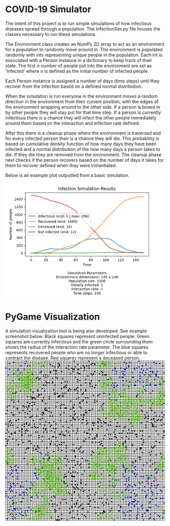 # COVID-19 Simulator

The intent of this project is to run simple simulations of how infectious
diseases spread through a population. The InfectionSim.py file houses the
classes necessary to run these simulations.

The Environment class creates an NumPy 2D array to act as an environment for
a population to randomly move around in. The environment is populated randomly
with ints representing unique people in the population. Each int is
associated with a Person instance in a dictionary to keep track of their
state. The first n number of people put into the environment are set as
'infected' where n is defined as the initial number of infected people.

Each Person instance is assigned a number of days (time steps) until they
recover from the infection based on a defined normal distribution.

When the simulation is run everyone in the environment moves a random
direction in the environment from their current position, with the edges of
the environment wrapping around to the other side. If a person is boxed in by
other people they will stay put for that time step. If a person is currently
infectious there is a chance they will infect the other people immediately
around them based on the interaction and infection rate defined.

After this there is a cleanup phase where the environment is traversed and for
every infected person their is a chance they will die. This probability is
based on cumulative density function of how many days they have been infected
and a normal distribution of the how many days a person takes to die. If they
die they are removed from the environment. The cleanup phase next checks if
the person recovers based on the number of days it takes for them to recover
defined when they were instantiated.

Below is an example plot outputted from a basic simulation.
![Example Figure](/figures/example_fig.png)

# PyGame Visualization

A simulation visualization tool is being also developed. See example screenshot
below. Black squares represent uninfected people. Green squares are currently
infectious and the green circle surrounding them shows the radius of the
interaction rate parameter. The blue squares represents recovered people who
are no longer infectious or able to contract the disease. Red squares represent
a deceased person.
![Example visualization](/figures/pygame_sim_example.png)
